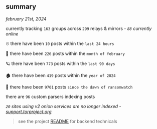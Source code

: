 
## summary
_february 21st, 2024_

currently tracking `163` groups across `299` relays & mirrors - _`88` currently online_

⏲ there have been `10` posts within the `last 24 hours`

🦈 there have been `226` posts within the `month of february`

🪐 there have been `773` posts within the `last 90 days`

🏚 there have been `419` posts within the `year of 2024`

🦕 there have been `9701` posts `since the dawn of ransomwatch`

there are `96` custom parsers indexing posts

_`20` sites using v2 onion services are no longer indexed - [support.torproject.org](https://support.torproject.org/onionservices/v2-deprecation/)_

> see the project [README](https://github.com/joshhighet/ransomwatch#ransomwatch--) for backend technicals
